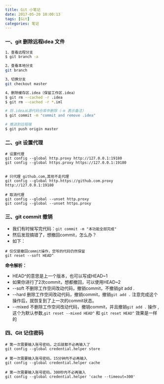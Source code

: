 ```yaml
---
title: Git 小笔记
date: 2017-05-20 10:00:13
tags: [Git]
categories: 笔记
---
```

### 一、git 删除远程idea 文件
```bash
1、查看远程分支
$ git branch -a 

2、查看本地分支
git branch

3、切换分支
git checkout master

4、删除缓存区.idea（保留工作区.idea）
$ git rm --cached -r .idea
$ git rm --cached -r *.iml

# 将.idea从源代码仓库中删除（-m 表示备注）
$ git commit -m "commit and remove .idea"

# 推送到远程端
$ git push origin master
```


### 二、git 设置代理
```
# 设置代理
git config --global http.proxy http://127.0.0.1:19180
git config --global https.proxy https://127.0.0.1:19180


# 只代理 github.com,其他不走代理
git config --global http.https://github.com.proxy  http://127.0.0.1:19180

# 取消代理
git config --global --unset http.proxy
git config --global --unset https.proxy
```

### 三、git commit 撤销

+ 我们有时候写完代码：`git commit -m "本功能全部完成"`
+ 然后发现搞错了，想撤回commit，怎么办？
+ 如下：
```shell
# 仅仅是撤回commit操作，您写的代码仍然保留
git reset --soft HEAD^
```
**命令解析：**
+ HEAD^的意思是上一个版本，也可以写成HEAD~1
+ 如果你进行了2次commit，想都撤回，可以使用HEAD~2
+ --soft 
不删除工作空间改动代码，撤销commit，不撤销git add . 
+ --hard
删除工作空间改动代码，撤销commit，撤销`git add .` 注意完成这个操作后，就恢复到了上一次的commit状态。
+ --mixed 
不删除工作空间改动代码，撤销commit，并且撤销`git add .` 操作 ,这个为默认参数,`git reset --mixed HEAD^` 和 `git reset HEAD^` 效果是一样的


### 四、Git 记住密码

```
# 第一次需要输入账号密码，之后就都不必再输入了
git config --global credential.helper store

# 第一次需要输入账号密码，15分钟内不必再输入
git config --global credential.helper cache

# 第一次需要输入账号密码，300秒内不必再输入
git config --global credential.helper 'cache --timeout=300'
```